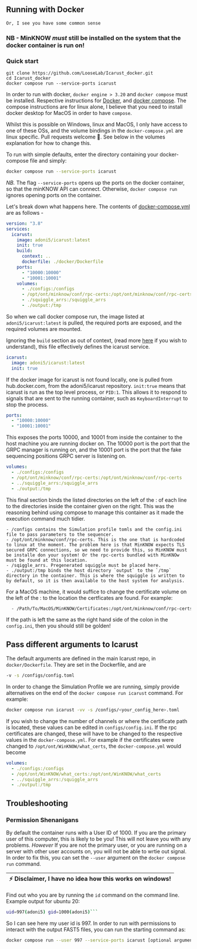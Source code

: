 ## Running with Docker

    Or, I see you have some common sense

### NB - MinKNOW _must_ still be installed on the system that the docker container is run on!

### Quick start

```nu
git clone https://github.com/LooseLab/Icarust_docker.git
cd Icarust_docker
docker compose run --service-ports icarust
```


In order to run with docker, `docker engine > 3.20` and `docker compose` must be installed. Respective instructions for [Docker](https://docs.docker.com/engine/install/ubuntu/#set-up-the-repository), and [docker compose](https://docs.docker.com/compose/install/linux/#install-using-the-repository). The compose instructions are for linux alone, I believe that you need to install docker desktop for MacOS in order to have `compose`.

Whilst this is possible on Windows, linux and MacOS, I only have access to one of these OSs, and the volume bindings in the `docker-compose.yml` are linux specific. Pull requests welcome 👀. See below in the volumes explanation for how to change this.

To run with simple defaults, enter the directory containing your docker-compose file and simply:

```bash
docker compose run --service-ports icarust
```
*NB.* The flag `--service-ports` opens up the ports on the docker container, so that the minKNOW API can connect. Otherwise, `docker compose run` ignores opening ports on the container.

Let's break down what happens here. The contents of [docker-compose.yml](docker-compose.yml) are as follows - 

```yaml
version: "3.8"
services:
  icarust:
    image: adoni5/icarust:latest
    init: true
    build:
      context: ..
      dockerfile: ./docker/Dockerfile
    ports:
      - "10000:10000"
      - "10001:10001"
    volumes:
      - ./configs:/configs
      - /opt/ont/minknow/conf/rpc-certs:/opt/ont/minknow/conf/rpc-certs
      - ./squiggle_arrs:/squiggle_arrs
      - ./output:/tmp

```

So when we call docker compose run, the image listed at `adoni5/icarust:latest` is pulled, the required ports are exposed, and the required volumes are mounted. 

Ignoring the `build` section as out of context, (read more [here](https://docs.docker.com/compose/compose-file/build/) if you wish to understand), this file effectively defines the icarust service. 

```yaml
icarust:
  image: adoni5/icarust:latest
  init: true
```

If the docker image for icarust is not found locally, one is pulled from hub.docker.com, from the adoni5/icarust repository. `init:true` means that icarust is run as the top level process, or `PID:1`. This allows it to respond to signals that are sent to the running container, such as `KeyboardInterrupt` to stop the process.

```yaml 
ports:
  - "10000:10000"
  - "10001:10001"
```

This exposes the ports 10000, and 10001 from inside the container to the host machine you are running docker on. The 10000 port is the port that the GRPC manager is running on, and the 10001 port is the port that the fake sequencing positions GRPC server is listening on. 

```yaml
volumes:
  - ./configs:/configs
  - /opt/ont/minknow/conf/rpc-certs:/opt/ont/minknow/conf/rpc-certs
  - ../squiggle_arrs:/squiggle_arrs
  - ./output:/tmp
```

This final section binds the listed directories on the left of the : of each line to the directories inside the container given on the right. This was the reasoning behind using compose to manage this container as it made the execution command much tidier. 

    - /configs contains the Simulation profile tomls and the config.ini file to pass parameters to the sequencer.
    - /opt/ont/minknow/conf/rpc-certs. This is the one that is hardcoded to linux at the moment. The problem here is that MinKNOW expects TLS secured GRPC connections, so we need to provide this, so MinKNOW must be installe don your system! Or the rpc-certs bundled with MinKNOw must be found at this location.
    - /sqiggle_arrs. Pregenerated squiggle must be placed here.
    - ./output:/tmp binds the host directory `output` to the `/tmp` directory in the container. This is where the squiggle is written to by default, so it is then available to the host system for analysis.

For a MacOS machine, it would suffice to change the certificate volume on the left of the : to the location the certficates are found. For example:

```bash
  - /Path/To/MacOS/MinKNOW/Certificates:/opt/ont/minknow/conf/rpc-certs
```

If the path is left the same as the right hand side of the colon in the `config.ini`, then you should still be golden!

## Pass different arguments to Icarust

The default arguments are defined in the main Icarust repo, in `docker/Dockerfile`. They are set in the Dockerfile, and are

```bash
-v -s /configs/config.toml
```

In order to change the Simulation Profile we are running, simply provide alternatives on the end of the `docker compose run icarust` command. For example: 

```bash
docker compose run icarust -vv -s /configs/<your_config_here>.toml
```

If you wish to change the number of channels or where the certificate path is located, these values can be edited in `configs/config.ini`. If the rpc certificates are changed, these will have to be changed to the respective values in the `docker-compose.yml`. For example if the certificates were changed to `/opt/ont/WinKNOW/what_certs`, the `docker-compose.yml` would become

```yaml
volumes:
  - ./configs:/configs
  - /opt/ont/WinKNOW/what_certs:/opt/ont/WinKNOW/what_certs
  - ../squiggle_arrs:/squiggle_arrs
  - ./output:/tmp

```

## Troubleshooting

### Permission Shenanigans
By default the container runs with a User ID of 1000. If you are the primary user of this computer, this is likely to be you! This will not leave you with any problems. *However* If you are not the primary user, or you are running on a server with other user accounts on, you will not be able to wrtie out signal. In order to fix this, you can set the `--user` argument on the `docker compose run` command. 


| :zap:       Disclaimer, I have no idea how this works on windows!   |
|---------------------------------------------------------------------|

Find out who you are by running the `id` command on the command line.
Example output for ubuntu 20:
```bash
uid=997(adoni5) gid=1000(adoni5)```
```

So I can see here my user id is 997.
In order to run with permissions to interact with the output FAST5 files, you can run the starting command as:

```bash
docker compose run --user 997 --service-ports icarust [optional arguments to Icarust]
```

